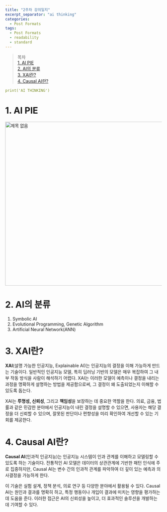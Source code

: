 ```yaml
---
title: "2주차 강의일지"
excerpt_separator: "ai thinking"
categories:
  - Post Formats
tags:
  - Post Formats
  - readability
  - standard
---
```


> 목차  
> [1. AI PIE](#1-ai-pie)  
> [2. AI의 분류](#2-ai의-분류)  
> [3. XAI란?](#3-xai란)  
> [4. Causal AI란?](#4-causal-ai란)  


```yaml
print('AI THINKING')
```
  
# 1. AI PIE
<img width="526" alt="제목 없음" src="https://github.com/user-attachments/assets/dd6f14b4-21a8-44a9-8dac-65c134f7bb76">


# 2. AI의 분류
  1. Symbolic AI
  2. Evolutional Programming, Genetic Algorithm
  3. Artificial Neural Network(ANN)

# 3. XAI란?
**XAI**(설명 가능한 인공지능, Explainable AI)는 인공지능의 결정을 이해 가능하게 만드는 기술이다. 일반적인 인공지능 모델, 특히 딥러닝 기반의 모델은 매우 복잡하여 그 내부 작동 방식을 사람이 해석하기 어렵다. XAI는 이러한 모델이 예측이나 결정을 내리는 과정을 명확하게 설명하는 방법을 제공함으로써, 그 결정이 왜 도출되었는지 이해할 수 있도록 돕는다.

XAI는 **투명성, 신뢰성**, 그리고 **책임성**을 보장하는 데 중요한 역할을 한다. 의료, 금융, 법률과 같은 민감한 분야에서 인공지능이 내린 결정을 설명할 수 있으면, 사용자는 해당 결정을 더 신뢰할 수 있으며, 잘못된 판단이나 편향성을 미리 확인하여 개선할 수 있는 기회를 제공한다.

# 4. Causal AI란?
**Causal AI**(인과적 인공지능)는 인공지능 시스템이 인과 관계를 이해하고 모델링할 수 있도록 하는 기술이다. 전통적인 AI 모델은 데이터의 상관관계에 기반한 패턴 인식에 주로 집중하지만, Causal AI는 변수 간의 인과적 관계를 파악하여 더 깊이 있는 예측과 의사결정을 가능하게 한다.

이 기술은 실험 설계, 정책 분석, 의료 연구 등 다양한 분야에서 활용될 수 있다. Causal AI는 원인과 결과를 명확히 하고, 특정 행동이나 개입이 결과에 미치는 영향을 평가하는 데 도움을 준다. 이러한 접근은 AI의 신뢰성을 높이고, 더 효과적인 솔루션을 개발하는 데 기여할 수 있다.
